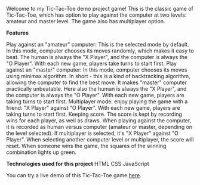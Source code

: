 Welcome to my Tic-Tac-Toe demo project game! This is the classic game of Tic-Tac-Toe, which has option to play against the computer at two levels: amateur and master level. The game also has multiplayer option.

**Features**

Play against an "amateur" computer: This is the selected mode by default. In this mode, computer chooses its moves randomly, which makes it easy to beat. The human is always the "X Player", and the computer is always the "O Player". With each new game, players take turns to start first.
Play against an "master" computer: In this mode, computer chooses its moves using minimax algorithm. In short - this is a kind of backtracking algorithm, allowing the computer to find the best move. It makes "master" computer practically unbeatable. Here also the human is always the "X Player", and the computer is always the "O Player". With each new game, players are taking turns to start first.
Multiplayer mode: enjoy playing the game with a friend: "X Player" against "O Player". With each new game, players are taking turns to start first.
Keeping score. The score is kept by recording wins for each player, as well as draws. When playing against the computer, it is recorded as human versus computer (amateur or master, depending on the level selected). If multiplayer is selected, it's "X Player" against "O Player". When selecting another computer level or multiplayer, the score will reset.
When someone wins the game, the squares of the winning combination lights up green.

**Technologies used for this project**
HTML
CSS
JavaScript

You can try a live demo of this Tic-Tac-Toe game [here](https://todorbonev.github.io/Tic-tac-toe).
